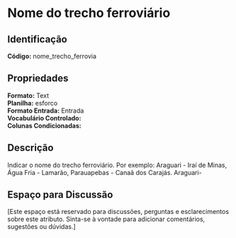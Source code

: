 # Nome do trecho ferroviário

## Identificação
**Código:** nome_trecho_ferrovia

## Propriedades
**Formato:** Text  
**Planilha:** esforco  
**Formato Entrada:** Entrada  
**Vocabulário Controlado:**   
**Colunas Condicionadas:**   

## Descrição
Indicar o nome do trecho ferroviário. Por exemplo: Araguari - Iraí de Minas, Água Fria - Lamarão, Parauapebas - Canaã dos Carajás. Araguari-

## Espaço para Discussão
[Este espaço está reservado para discussões, perguntas e esclarecimentos sobre este atributo. Sinta-se à vontade para adicionar comentários, sugestões ou dúvidas.]
